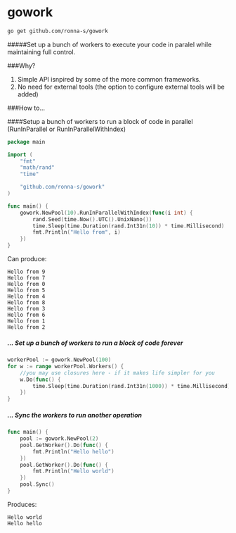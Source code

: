 # gowork

```bash
go get github.com/ronna-s/gowork
```

#####Set up a bunch of workers to execute your code in paralel while maintaining full control.

###Why?
1. Simple API isnpired by some of the more common frameworks.
1. No need for external tools (the option to configure external tools will be added)

###How to...

####Setup a bunch of workers to run a block of code in parallel (RunInParallel or RunInParallelWithIndex)
```go
package main

import (
	"fmt"
	"math/rand"
	"time"

	"github.com/ronna-s/gowork"
)

func main() {
	gowork.NewPool(10).RunInParallelWithIndex(func(i int) {
		rand.Seed(time.Now().UTC().UnixNano())
		time.Sleep(time.Duration(rand.Int31n(10)) * time.Millisecond)
		fmt.Println("Hello from", i)
	})
}

```

Can produce:
```
Hello from 9
Hello from 7
Hello from 0
Hello from 5
Hello from 4
Hello from 8
Hello from 3
Hello from 6
Hello from 1
Hello from 2
```

##### ... Set up a bunch of workers to run a block of code forever

```go
workerPool := gowork.NewPool(100)
for w := range workerPool.Workers() {
	//you may use closures here - if it makes life simpler for you
	w.Do(func() {
		time.Sleep(time.Duration(rand.Int31n(1000)) * time.Millisecond)
	})
}
```


##### ... Sync the workers to run another operation

```go
func main() {
	pool := gowork.NewPool(2)
	pool.GetWorker().Do(func() {
		fmt.Println("Hello hello")
	})
	pool.GetWorker().Do(func() {
		fmt.Println("Hello world")
	})
	pool.Sync()
}		
```
Produces:
```
Hello world
Hello hello
```
